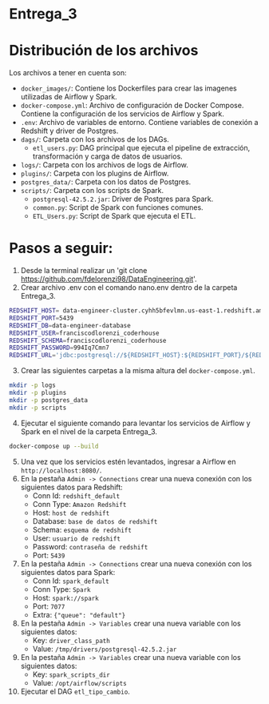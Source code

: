 # Entrega_3

# Distribución de los archivos
Los archivos a tener en cuenta son:
* `docker_images/`: Contiene los Dockerfiles para crear las imagenes utilizadas de Airflow y Spark.
* `docker-compose.yml`: Archivo de configuración de Docker Compose. Contiene la configuración de los servicios de Airflow y Spark.
* `.env`: Archivo de variables de entorno. Contiene variables de conexión a Redshift y driver de Postgres.
* `dags/`: Carpeta con los archivos de los DAGs.
    * `etl_users.py`: DAG principal que ejecuta el pipeline de extracción, transformación y carga de datos de usuarios.
* `logs/`: Carpeta con los archivos de logs de Airflow.
* `plugins/`: Carpeta con los plugins de Airflow.
* `postgres_data/`: Carpeta con los datos de Postgres.
* `scripts/`: Carpeta con los scripts de Spark.
    * `postgresql-42.5.2.jar`: Driver de Postgres para Spark.
    * `common.py`: Script de Spark con funciones comunes.
    * `ETL_Users.py`: Script de Spark que ejecuta el ETL.

# Pasos a seguir:

1. Desde la terminal realizar un 'git clone https://github.com/fdelorenzi98/DataEngineering.git'.
2. Crear archivo .env con el comando nano.env dentro de la carpeta Entrega_3.
```bash
REDSHIFT_HOST= data-engineer-cluster.cyhh5bfevlmn.us-east-1.redshift.amazonaws.com
REDSHIFT_PORT=5439
REDSHIFT_DB=data-engineer-database
REDSHIFT_USER=franciscodlorenzi_coderhouse
REDSHIFT_SCHEMA=franciscodlorenzi_coderhouse
REDSHIFT_PASSWORD=994Iq7Cmn7
REDSHIFT_URL='jdbc:postgresql://${REDSHIFT_HOST}:${REDSHIFT_PORT}/${REDSHIFT_DB}?user=${REDSHIFT_USER}&password=${REDSH>DRIVER_PATH=/tmp/drivers/postgresql-42.5.2.jar'
```
3. Crear las siguientes carpetas a la misma altura del `docker-compose.yml`.
```bash
mkdir -p logs
mkdir -p plugins
mkdir -p postgres_data
mkdir -p scripts
```
4. Ejecutar el siguiente comando para levantar los servicios de Airflow y Spark en el nivel de la carpeta Entrega_3.
```bash
docker-compose up --build
```
5. Una vez que los servicios estén levantados, ingresar a Airflow en `http://localhost:8080/`.
6. En la pestaña `Admin -> Connections` crear una nueva conexión con los siguientes datos para Redshift:
    * Conn Id: `redshift_default`
    * Conn Type: `Amazon Redshift`
    * Host: `host de redshift`
    * Database: `base de datos de redshift`
    * Schema: `esquema de redshift`
    * User: `usuario de redshift`
    * Password: `contraseña de redshift`
    * Port: `5439`
7. En la pestaña `Admin -> Connections` crear una nueva conexión con los siguientes datos para Spark:
    * Conn Id: `spark_default`
    * Conn Type: `Spark`
    * Host: `spark://spark`
    * Port: `7077`
    * Extra: `{"queue": "default"}`
8. En la pestaña `Admin -> Variables` crear una nueva variable con los siguientes datos:
    * Key: `driver_class_path`
    * Value: `/tmp/drivers/postgresql-42.5.2.jar`
9. En la pestaña `Admin -> Variables` crear una nueva variable con los siguientes datos:
    * Key: `spark_scripts_dir`
    * Value: `/opt/airflow/scripts`
10. Ejecutar el DAG `etl_tipo_cambio`.

